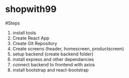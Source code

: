 # shopwith99

#Steps

1. install tools
2. Create React App
3. Create Git Repository
4. Create screens (header, homescreen, productscreen)
5. setup backend (create backend folder)
6. install express and other dependancies
7. connect backend to frontend with axios
8. install bootstrap and react-bootstrap
